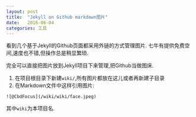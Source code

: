 ```yaml
---
layout: post
title:  "Jekyll on Github markdown图片"
date:   2016-06-04
categories: 工具
---
```


看到几个基于Jekyll的Github页面都采用外链的方式管理图片.
七牛有提供免费空间,速度也不错,但操作总是稍显繁琐.


完全可以直接把图片放到Jekyll项目下来管理,把Github当做图床.

1. 在项目根目录下新建`wiki/`,所有图片都放在这儿或者再新建子目录
2. 在Markdown文件中这样引用图片:

```
![@CbdFocus](/wiki/wiki/face.jpeg)
```

其中`wiki`为本项目名.